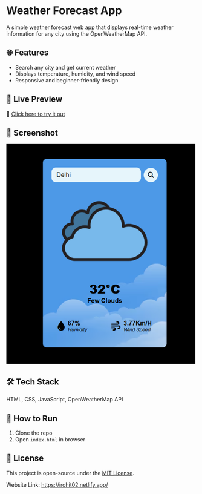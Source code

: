 # Weather Forecast App

A simple weather forecast web app that displays real-time weather information for any city using the OpenWeatherMap API.

## 🌐 Features
- Search any city and get current weather
- Displays temperature, humidity, and wind speed
- Responsive and beginner-friendly design

## 🚀 Live Preview  
🔗 [Click here to try it out](https://irohit02.netlify.app/)

## 📸 Screenshot
<img src="preview.png" width="500"/>

## 🛠️ Tech Stack
HTML, CSS, JavaScript, OpenWeatherMap API

## 📂 How to Run
1. Clone the repo
2. Open `index.html` in browser

## 📄 License
This project is open-source under the [MIT License](LICENSE).

Website Link: https://irohit02.netlify.app/
